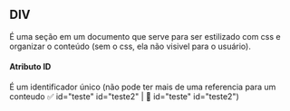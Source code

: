 ## DIV

É uma seção em um documento que serve para ser estilizado com css e organizar o conteúdo (sem o css, ela não visivel para o usuário).

#### Atributo ID

É um identificador único (não pode ter mais de uma referencia para um conteudo ✅ id="teste" id="teste2" | 🚫 id="teste" id="teste2")

